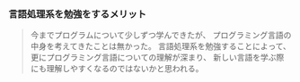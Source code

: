 ### 言語処理系を勉強をするメリット
>今までプログラムについて少しずつ学んできたが、
プログラミング言語の中身を考えてきたことは無かった。
>言語処理系を勉強することによって、
更にプログラミング言語についての理解が深まり、
新しい言語を学ぶ際にも理解しやすくなるのではないかと思われる。
